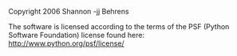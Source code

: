 Copyright 2006 Shannon -jj Behrens

The software is licensed according to the terms of the PSF (Python Software Foundation) license found here: http://www.python.org/psf/license/